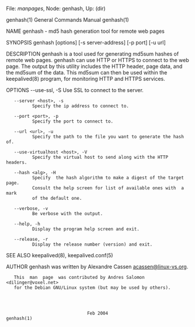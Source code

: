 File: *manpages*,  Node: genhash,  Up: (dir)

genhash(1)                  General Commands Manual                 genhash(1)



NAME
       genhash - md5 hash generation tool for remote web pages

SYNOPSIS
       genhash [options] [-s server-address] [-p port] [-u url]

DESCRIPTION
       genhash  is  a  tool  used  for  generating md5sum hashes of remote web
       pages.  genhash can use HTTP or HTTPS to connect to the web page.   The
       output  by  this  utility  includes the HTTP header, page data, and the
       md5sum  of  the  data.   This  md5sum  can  then  be  used  within  the
       keepalived(8) program, for monitoring HTTP and HTTPS services.

OPTIONS
       --use-ssl, -S
              Use SSL to connect to the server.

       --server <host>, -s
              Specify the ip address to connect to.

       --port <port>, -p
              Specify the port to connect to.

       --url <url>, -u
              Specify the path to the file you want to generate the hash of.

       --use-virtualhost <host>, -V
              Specify the virtual host to send along with the HTTP headers.

       --hash <alg>, -H
              Specify  the hash algorithm to make a digest of the target page.
              Consult the help screen for list of available ones with  a  mark
              of the default one.

       --verbose, -v
              Be verbose with the output.

       --help, -h
              Display the program help screen and exit.

       --release, -r
              Display the release number (version) and exit.



SEE ALSO
       keepalived(8), keepalived.conf(5)

AUTHOR
       genhash was written by Alexandre Cassen <acassen@linux-vs.org>.

       This  man  page  was contributed by Andres Salomon <dilinger@voxel.net>
       for the Debian GNU/Linux system (but may be used by others).




                                   Feb 2004                         genhash(1)
